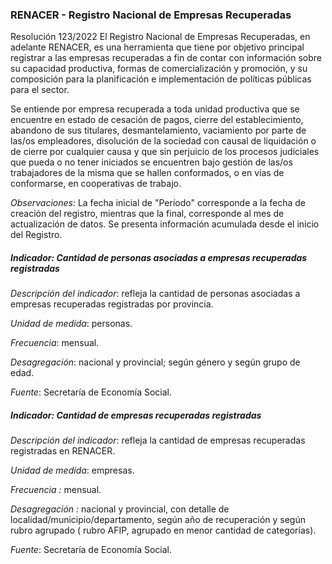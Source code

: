 ### RENACER - Registro Nacional de Empresas Recuperadas
Resolución 123/2022
El Registro Nacional de Empresas Recuperadas, en adelante RENACER, es una herramienta que tiene por objetivo principal registrar a las empresas recuperadas a fin de contar con información sobre su capacidad productiva, formas de comercialización y promoción, y su composición para la planificación e implementación de políticas públicas para el sector.


Se entiende por empresa recuperada a toda unidad productiva que se encuentre en estado de cesación de pagos, cierre del establecimiento, abandono de sus titulares, desmantelamiento, vaciamiento por parte de las/os empleadores, disolución de la sociedad con causal de liquidación o de cierre por cualquier causa y que sin perjuicio de los procesos judiciales que pueda o no tener iniciados se encuentren bajo gestión de las/os trabajadores de la misma que se hallen conformados, o en vías de conformarse, en cooperativas de trabajo.

*Observaciones:*  La fecha inicial de "Período" corresponde a la fecha de creación del registro, mientras que la final, corresponde al mes de actualización de datos. Se presenta información acumulada desde el inicio del Registro.



##### Indicador: Cantidad de personas asociadas a empresas recuperadas registradas
*Descripción del indicador*: refleja la cantidad de personas asociadas a empresas recuperadas registradas por provincia.

*Unidad de medida*: personas.

*Frecuencia*: mensual.

*Desagregación*: nacional y provincial; según género y según grupo de edad.

*Fuente*: Secretaría de Economía Social.




##### Indicador: Cantidad de empresas recuperadas registradas
*Descripción del indicador*: refleja la cantidad de empresas recuperadas registradas en RENACER.

*Unidad de medida*: empresas. 

*Frecuencia :* mensual.

*Desagregación :* nacional y provincial, con detalle de localidad/municipio/departamento, según año de recuperación y según rubro agrupado ( rubro AFIP, agrupado en menor cantidad de categorías).

*Fuente*: Secretaría de Economía Social.


